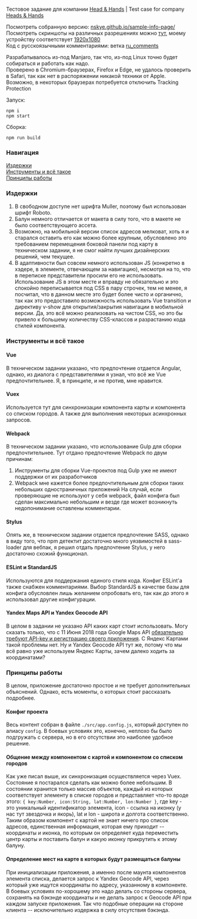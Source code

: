 Тестовое задание для компании [Head &amp; Hands](https://handh.ru/) | Test case for company [Heads &amp; Hands](https://handh.ru/)

Посмотреть собранную версию: [nskye.github.io/sample-info-page/](https://nskye.github.io/sample-info-page/)  
Посмотреть скриншоты на различных разрешениях можно [тут](https://github.com/NSkye/sample-info-page/tree/master/screenshots),  моему устройству соответствует [1920x1080](https://github.com/NSkye/sample-info-page/blob/master/screenshots/desktop_1920x1080.png)   
Код с русскоязычными комментариями: ветка [ru_comments](https://github.com/NSkye/sample-info-page/tree/ru_comments)  

Разрабатывалось из-под Manjaro, так что, из-под Linux точно будет собираться и работать как надо.  
Проверено в Chromium-браузерах, Firefox и Edge, не удалось проверить в Safari, так как нет в распоряжении никакой техники от Apple.  
Возможно, в некоторых браузерах потребуется отключить Tracking Protection

Запуск:
```
npm i
npm start
```
Сборка:
```
npm run build
```
### Навигация
[Издержки](#expenses)  
[Инструменты и всё такое](#instr)  
[Принципы работы](#core)  

### <a name='expenses'></a> Издержки
1. В свободном доступе нет шрифта Muller, поэтому был использован шрифт Roboto.
2. Балун немного отличается от макета в силу того, что в макете не было соответствующего ассета.
3. Возможно, на мобильной версии список адресов мелковат, хоть я и старался оставить его как можно более крупным, обусловлено это требованием перемещения боковой панели под карту в техническом задании, я не смог найти лучших дизайнерских решений, чем текущее.
4. В адаптивности был совсем немного использован JS (конкретно в хэдере, в элементе, отвечающем за навигацию), несмотря на то, что в переписке представители просили его не использовать. Использование JS в этом месте и вправду не обязательно и это спокойно переписывается под CSS в пару строчек, тем не менее, я посчитал, что в данном месте это будет более чисто и органично, так как это предоставило возможность использовать Vue transition и директиву v-show для открытия/закрытия навигации в мобильной версии. Да, это всё можно реализовать на чистом CSS, но это бы привело к большему количеству CSS-классов и разрастанию кода стилей компонента.

### <a name='instr'></a> Инструменты и всё такое
#### Vue
В техническом задании указано, что предпочтение отдается Angular, однако, из диалога с представителями я узнал, что всё же Vue предпочтительнее. Я, в принципе, и не против, мне нравится.
#### Vuex
Используется тут для синхронизации компонента карты и компонента со списком городов. А также для выполнения некоторых асинхронных запросов.
#### Webpack
В техническом задании указано, что использование Gulp для сборки предпочтительнее. Тут отдано предпочтение Webpack по двум причинам:
1. Инструменты для сборки Vue-проектов под Gulp уже не имеют поддержки от их разработчиков
2. Webpack мне кажется более предпочтительным для сборки таких небольших одностраничных приложений
На случай, если проверяющие не используют у себя webpack, файл конфига был сделан максимально небольшим и везде где может возникнуть недопонимание оставлены комментарии.
#### Stylus
Опять же, в техническом задании отдается предпочтение SASS, однако в виду того, что npm детектит достаточно много уязвимостей в sass-loader для вебпак, я решил отдать предпочтение Stylus, у него достаточно схожий функционал.
#### ESLint и StandardJS
Используются для поддержания единого стиля кода. Конфиг ESLint'а также снабжен комментариями. Выбор StandardJS в качестве базы для конфига обусловлен лишь желанием опробовать его, так как до этого я использовал другие конфигурации.
#### Yandex Maps API и Yandex Geocode API
В целом в задании не указано API каких карт стоит использовать. Могу сказать только, что с 11 Июня 2018 года Google Maps API [обязательно требуют API-key и регистрацию своего приложения](https://developers.google.com/maps/billing/important-updates). С Яндекс Картами такой проблемы нет. Ну и Yandex Geocode API тут же, потому что мы всё равно уже используем Яндекс Карты, зачем далеко ходить за координатами?

### <a name='core'></a> Принципы работы
В целом, приложение достаточно простое и не требует дополнительных объяснений. Однако, есть моменты, о которых стоит рассказать подробнее.
#### Конфиг проекта
Весь контент собран в файле `./src/app.config.js`, который доступен по алиасу `config`. В боевых условиях это, конечно, неплохо бы было подгружать с сервера, но в его отсутствии это наиболее удобное решение.
#### Общение между компонентом с картой и компонентом со списком городов
Как уже писал выше, их синхронизация осуществляется через Vuex. Состояние я постарался сделать как можно более небольшим. В состоянии хранится только массив объектов, каждый из которых соответствует элементу в списке городов и представляет что-то вроде этого: `{ key:Number, icon:String, lat:Number, lon:Number }`, где key - это уникальный идентификатор элемента, icon - ссылка на иконку (у нас тут звездочка и якорь), lat и lon - широта и долгота соответственно. Таким образом компонент с картой не знает ничего про список адресов, единственная информация, которая ему приходит -- координаты и иконка, по которым он определяет куда переместить центр карты и поставить балун и какую иконку прикрутить к этому балуну.
#### Определение мест на карте в которых будут размещаться балуны
При инициализации приложения, а именно после маунта компонентов элемента списка, делается запрос к Yandex Geocode API, через который уже ищутся координаты по адресу, указанному в компоненте. В боевых условиях по-хорошему это надо делать со стороны сервера, сохранять на бэкэнде координаты и не делать запрос к Geocode API при каждом запуске приложения. Так что подобные операции на стороне клиента -- исключительно издержка в силу отсутствия бэкэнда.

